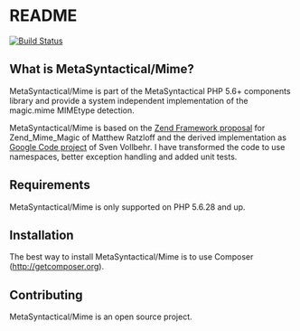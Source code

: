 README
======

[![Build Status](https://secure.travis-ci.org/MetaSyntactical/Mime.png?branch=master)](http://travis-ci.org/MetaSyntactical/Mime)

What is MetaSyntactical/Mime?
-----------------------------

MetaSyntactical/Mime is part of the MetaSyntactical PHP 5.6+ components library and
provide a system independent implementation of the magic.mime MIMEtype detection.

MetaSyntactical/Mime is based on the [Zend Framework proposal][1] for
Zend_Mime_Magic of Matthew Ratzloff and the derived implementation as [Google Code project][2]
of Sven Vollbehr.
I have transformed the code to use namespaces, better exception handling and added unit tests.

Requirements
------------

MetaSyntactical/Mime is only supported on PHP 5.6.28 and up.

Installation
------------

The best way to install MetaSyntactical/Mime is to use Composer (http://getcomposer.org).

Contributing
------------

MetaSyntactical/Mime is an open source project.

[1]: http://framework.zend.com/wiki/x/9lI
[2]: http://code.google.com/p/php-reader/
